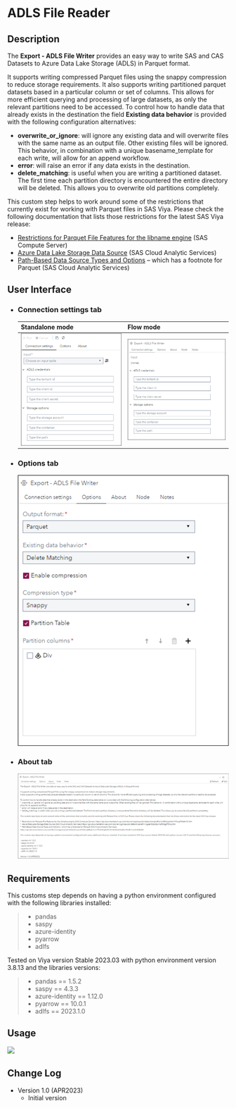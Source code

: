 # ADLS File Reader

## Description

The **Export - ADLS File Writer** provides an easy way to write SAS and CAS Datasets to Azure Data Lake Storage (ADLS) in Parquet format.

It supports writing compressed Parquet files using the snappy compression to reduce storage requirements. 
It also supports writing partitioned parquet datasets based in a particular column or set of columns. This allows for more efficient querying and processing of 
large datasets, as only the relevant partitions need to be accessed.
To control how to handle data that already exists in the destination the field **Existing data behavior** is provided with the following configuration alternatives: 
 - **overwrite_or_ignore**: will ignore any existing data and will overwrite files with the same name as an output file. Other existing files will be ignored. This behavior, in combination with a unique basename_template for each write, will allow for an append workflow.
 - **error**: will raise an error if any data exists in the destination. 
 - **delete_matching**: is useful when you are writing a partitioned dataset. The first time each partition directory is encountered the entire directory will be deleted. This allows you to overwrite old partitions completely.

This custom step helps to work around some of the restrictions that currently exist for working with Parquet files in SAS Viya. Please check the following documentation that lists those restrictions for the latest SAS Viya release:
 - [Restrictions for Parquet File Features for the libname engine](https://go.documentation.sas.com/doc/en/pgmsascdc/default/enghdff/p1pr85ltrpplbtn1h9sog99p4mr5.htm) (SAS Compute Server) 
 - [Azure Data Lake Storage Data Source](https://go.documentation.sas.com/doc/en/pgmsascdc/default/casref/n1ogaeli0qbctqn1e3fx8gz70lkq.htm) (SAS Cloud Analytic Services)
 - [Path-Based Data Source Types and Options](https://go.documentation.sas.com/doc/en/pgmsascdc/default/casref/n0kizq68ojk7vzn1fh3c9eg3jl33.htm#n0cxk3edba75w8n1arx3n0dxtdrt) – which has a footnote for Parquet (SAS Cloud Analytic Services)


## User Interface

* ### Connection settings tab ###

   | Standalone mode | Flow mode |
   |-----------| --- |                
   | ![](img/ADLS_File_Writer-tabConnectionSettings-standalone.png) | ![](img/ADLS_File_Writer-tabConnectionSettings-flowmode.png) |

* ### Options tab ###

   ![](img/ADLS_File_Writer-tabOptions-flowmode.png)

* ### About tab ###

   ![](img/ADLS_File_Writer-tabAbout-flowmode.png)

## Requirements



This customs step depends on having a python environment configured with the following libraries installed: 
> - pandas
> - saspy
> - azure-identity
> - pyarrow
> - adlfs

Tested on Viya version Stable 2023.03 with python environment version 3.8.13 and the libraries versions:
> - pandas == 1.5.2
> - saspy == 4.3.3
> - azure-identity == 1.12.0
> - pyarrow == 10.0.1
> - adlfs == 2023.1.0

## Usage

![](img/ADLS_File_Writer-Demo.gif)

## Change Log

* Version 1.0 (APR2023)
    * Initial version
